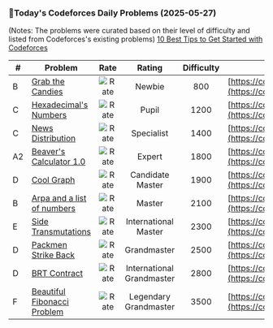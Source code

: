 ### 🌟Today's Codeforces Daily Problems (2025-05-27)
(Notes: The problems were curated based on their level of difficulty and listed from Codeforces's existing problems)
[10 Best Tips to Get Started with Codeforces](https://github.com/ika9810/Codeforces-Daily-Problems/blob/main/10%20Best%20Tips%20to%20Get%20Started%20with%20Codeforces.md)

| # | Problem | Rate| Rating | Difficulty | Contest |
|---| ----- | :--------: | :----------: | :----------: | ---------- |
|B|[Grab the Candies](https://codeforces.com/contest/1807/problem/B)|![Rate](https://img.shields.io/badge/Newbie-800-lightgrey)|Newbie|800|[https://codeforces.com/contest/1807](https://codeforces.com/contest/1807)|
|C|[Hexadecimal's Numbers](https://codeforces.com/contest/9/problem/C)|![Rate](https://img.shields.io/badge/Pupil-1200-brightgreen)|Pupil|1200|[https://codeforces.com/contest/9](https://codeforces.com/contest/9)|
|C|[News Distribution](https://codeforces.com/contest/1167/problem/C)|![Rate](https://img.shields.io/badge/Specialist-1400-9cf)|Specialist|1400|[https://codeforces.com/contest/1167](https://codeforces.com/contest/1167)|
|A2|[Beaver's Calculator 1.0](https://codeforces.com/contest/207/problem/A2)|![Rate](https://img.shields.io/badge/Expert-1800-blue)|Expert|1800|[https://codeforces.com/contest/207](https://codeforces.com/contest/207)|
|D|[Cool Graph](https://codeforces.com/contest/2029/problem/D)|![Rate](https://img.shields.io/badge/Candidate%20Master-1900-blueviolet)|Candidate Master|1900|[https://codeforces.com/contest/2029](https://codeforces.com/contest/2029)|
|B|[Arpa and a list of numbers](https://codeforces.com/contest/850/problem/B)|![Rate](https://img.shields.io/badge/Master-2100-orange)|Master|2100|[https://codeforces.com/contest/850](https://codeforces.com/contest/850)|
|E|[Side Transmutations](https://codeforces.com/contest/1065/problem/E)|![Rate](https://img.shields.io/badge/International%20Master-2300-orange)|International Master|2300|[https://codeforces.com/contest/1065](https://codeforces.com/contest/1065)|
|D|[Packmen Strike Back](https://codeforces.com/contest/883/problem/D)|![Rate](https://img.shields.io/badge/Grandmaster-2500-red)|Grandmaster|2500|[https://codeforces.com/contest/883](https://codeforces.com/contest/883)|
|D|[BRT Contract ](https://codeforces.com/contest/187/problem/D)|![Rate](https://img.shields.io/badge/International%20Grandmaster-2800-red)|International Grandmaster|2800|[https://codeforces.com/contest/187](https://codeforces.com/contest/187)|
|F|[Beautiful Fibonacci Problem](https://codeforces.com/contest/1264/problem/F)|![Rate](https://img.shields.io/badge/Legendary%20Grandmaster-3500-red)|Legendary Grandmaster|3500|[https://codeforces.com/contest/1264](https://codeforces.com/contest/1264)|
